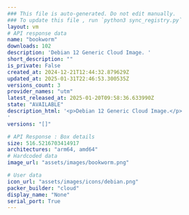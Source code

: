 ```yaml
---
### This file is auto-generated. Do not edit manually.
### To update this file , run `python3 sync_registry.py`
layout: vm
# API response data
name: "bookworm"
downloads: 102
description: 'Debian 12 Generic Cloud Image. '
short_description: ""
is_private: False
created_at: 2024-12-21T12:44:32.879629Z
updated_at: 2025-01-31T22:46:53.300535Z
versions_count: 3
provider_names: "utm"
latest_released_at: 2025-01-20T09:58:36.633990Z
state: "AVAILABLE"
description_html: '<p>Debian 12 Generic Cloud Image.</p>
'
versions: "[]"

# API Response : Box details
size: 516.5216703414917
architectures: "arm64, amd64"
# Hardcoded data
image_url: "assets/images/bookworm.png"

# User data
icon_url: "assets/images/icons/debian.png"
packer_builder: "cloud"
display_name: "None"
serial_port: True
---
```

